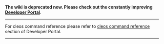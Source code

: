 **The wiki is deprecated now. Please check out the constantly improving [Developer Portal](https://developers.eos.io)**.

----

For cleos command reference please refer to [cleos command reference](https://developers.eos.io/eosio-cleos/reference) section of Developer Portal.

----
